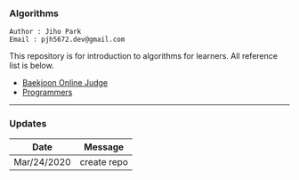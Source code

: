 ### Algorithms  
```
Author : Jiho Park  
Email : pjh5672.dev@gmail.com   
```
This repository is for introduction to algorithms for learners. All reference list is below.
- [Baekjoon Online Judge](https://www.acmicpc.net/) 
- [Programmers](https://programmers.co.kr/top_programmers/introduce)

___
### Updates
| Date | Message |
|:---:|:---:|
| Mar/24/2020 | create repo |
